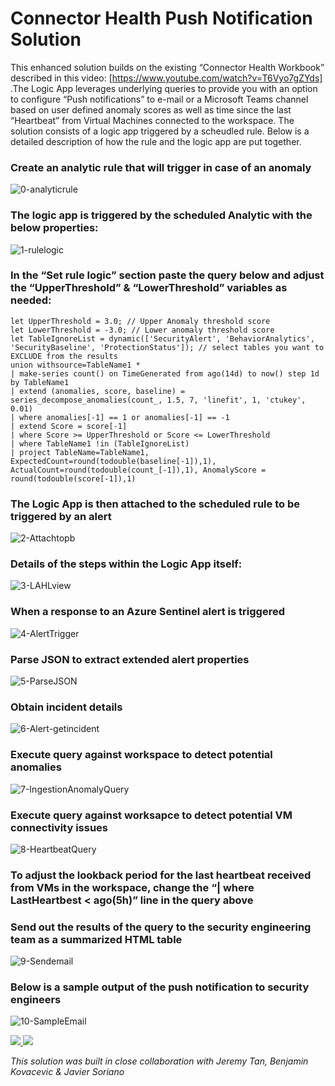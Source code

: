 # Connector Health Push Notification Solution
This enhanced solution builds on the existing “Connector Health Workbook” described in this video: [https://www.youtube.com/watch?v=T6Vyo7gZYds] .The Logic App leverages  underlying queries to provide you with an option to configure “Push notifications” to e-mail or a Microsoft Teams channel based on user defined anomaly scores as well as time since the last “Heartbeat” from Virtual Machines connected to the workspace. The solution consists of a logic app triggered by a scheudled rule. Below is a detailed description of how the rule and the logic app are put together. 

### Create an analytic rule that will trigger in case of an anomaly

![0-analyticrule](../Send-ConnectorHealthStatus/images/0-analyticrule.png)


### The logic app is triggered by the scheduled Analytic with the below properties:

![1-rulelogic](../Send-ConnectorHealthStatus/images/1-Rulelogic.png)

### In the “Set rule logic” section paste the query below and adjust the “UpperThreshold” & “LowerThreshold” variables as needed:

```
let UpperThreshold = 3.0; // Upper Anomaly threshold score
let LowerThreshold = -3.0; // Lower anomaly threshold score
let TableIgnoreList = dynamic(['SecurityAlert', 'BehaviorAnalytics', 'SecurityBaseline', 'ProtectionStatus']); // select tables you want to EXCLUDE from the results
union withsource=TableName1 *
| make-series count() on TimeGenerated from ago(14d) to now() step 1d by TableName1
| extend (anomalies, score, baseline) = series_decompose_anomalies(count_, 1.5, 7, 'linefit', 1, 'ctukey', 0.01)
| where anomalies[-1] == 1 or anomalies[-1] == -1
| extend Score = score[-1]
| where Score >= UpperThreshold or Score <= LowerThreshold
| where TableName1 !in (TableIgnoreList)
| project TableName=TableName1, ExpectedCount=round(todouble(baseline[-1]),1), ActualCount=round(todouble(count_[-1]),1), AnomalyScore = round(todouble(score[-1]),1)
```

### The Logic App is then attached to the scheduled rule to be triggered by an alert

 ![2-Attachtopb](../Send-ConnectorHealthStatus/images/2-Attachtopb.png)

### Details of the steps within the Logic App itself:

  ![3-LAHLview](../Send-ConnectorHealthStatus/images/3-LAHLview.png)

### When a response to an Azure Sentinel alert is triggered

  ![4-AlertTrigger](../Send-ConnectorHealthStatus/images/4-AlertTrigger.png)

### Parse JSON to extract extended alert properties

   ![5-ParseJSON](../Send-ConnectorHealthStatus/images/5-ParseJSON.png)

### Obtain incident details
   ![6-Alert-getincident](../Send-ConnectorHealthStatus/images/6-Alert-Getincident.png) 

### Execute query against workspace to detect potential anomalies

   ![7-IngestionAnomalyQuery](../Send-ConnectorHealthStatus/images/7-IngestionAnomalyQuery.png)

### Execute query against worksapce to detect potential VM connectivity issues
   ![8-HeartbeatQuery](../Send-ConnectorHealthStatus/images/8-HeartbeatQuery.png)

### To adjust the lookback period for the last heartbeat received from VMs in the workspace, change the “| where LastHeartbest < ago(5h)” line in the query above

### Send out the results of the query to the security engineering team as a summarized HTML table

   ![9-Sendemail](../Send-ConnectorHealthStatus/images/9-SendEmail.png)

### Below is a sample output of the push notification to security engineers
   ![10-SampleEmail](../Send-ConnectorHealthStatus/images/10-SampleEmail.png)


<a href="https://portal.azure.com/#create/Microsoft.Template/uri/https%3A%2F%2Fraw.githubusercontent.com%2FAzure%2FAzure-Sentinel%2Fmaster%2FPlaybooks%2FSend-ConnectorHealthStatus%2Fazuredeploy.json" target="_blank">
    <img src="https://aka.ms/deploytoazurebutton"/>
</a>
<a href="https://portal.azure.us/#create/Microsoft.Template/uri/https%3A%2F%2Fraw.githubusercontent.com%2FAzure%2FAzure-Sentinel%2Fmaster%2FPlaybooks%2Send-ConnectorHealthStatus%2Fazuredeploy.json" target="_blank">
<img src="https://raw.githubusercontent.com/Azure/azure-quickstart-templates/master/1-CONTRIBUTION-GUIDE/images/deploytoazuregov.png"/>
</a>

<em>This solution was built in close collaboration with Jeremy Tan, Benjamin Kovacevic & Javier Soriano</em>
